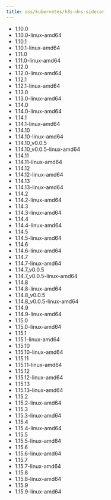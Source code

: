 ```yaml
---
title: oss/kubernetes/k8s-dns-sidecar
---
```

- 1.10.0
- 1.10.0-linux-amd64
- 1.10.1
- 1.10.1-linux-amd64
- 1.11.0
- 1.11.0-linux-amd64
- 1.12.0
- 1.12.0-linux-amd64
- 1.12.1
- 1.12.1-linux-amd64
- 1.13.0
- 1.13.0-linux-amd64
- 1.14.0
- 1.14.0-linux-amd64
- 1.14.1
- 1.14.1-linux-amd64
- 1.14.10
- 1.14.10-linux-amd64
- 1.14.10_v0.0.5
- 1.14.10_v0.0.5-linux-amd64
- 1.14.11
- 1.14.11-linux-amd64
- 1.14.12
- 1.14.12-linux-amd64
- 1.14.13
- 1.14.13-linux-amd64
- 1.14.2
- 1.14.2-linux-amd64
- 1.14.3
- 1.14.3-linux-amd64
- 1.14.4
- 1.14.4-linux-amd64
- 1.14.5
- 1.14.5-linux-amd64
- 1.14.6
- 1.14.6-linux-amd64
- 1.14.7
- 1.14.7-linux-amd64
- 1.14.7_v0.0.5
- 1.14.7_v0.0.5-linux-amd64
- 1.14.8
- 1.14.8-linux-amd64
- 1.14.8_v0.0.5
- 1.14.8_v0.0.5-linux-amd64
- 1.14.9
- 1.14.9-linux-amd64
- 1.15.0
- 1.15.0-linux-amd64
- 1.15.1
- 1.15.1-linux-amd64
- 1.15.10
- 1.15.10-linux-amd64
- 1.15.11
- 1.15.11-linux-amd64
- 1.15.12
- 1.15.12-linux-amd64
- 1.15.13
- 1.15.13-linux-amd64
- 1.15.2
- 1.15.2-linux-amd64
- 1.15.3
- 1.15.3-linux-amd64
- 1.15.4
- 1.15.4-linux-amd64
- 1.15.5
- 1.15.5-linux-amd64
- 1.15.6
- 1.15.6-linux-amd64
- 1.15.7
- 1.15.7-linux-amd64
- 1.15.8
- 1.15.8-linux-amd64
- 1.15.9
- 1.15.9-linux-amd64
